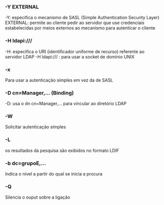 ### -Y EXTERNAL
-Y: especifica o mecanismo de SASL (Simple Authentication Security Layer)
EXTERNAL: permite ao cliente pedir ao servidor que use credenciais estabelecidas por meios externos ao mecanismo para autenticar o cliente

### -H ldapi:///
-H: especifica o URI (identificador uniforme de recurso) referente ao servidor LDAP
-H ldapi:/// : para usar a socket de domínio UNIX

### -x
Para usar a autenticação simples em vez da de SASL

### -D cn=Manager,... (Binding)
-D: usa o dn cn=Manager,... para vincular ao diretório LDAP

### -W
Solicitar autenticação simples

### -L
os resultados da pesquisa são exibidos no formato LDIF

### -b dc=grupoE,...
Indica o nível a partir do qual se inicia a procura

### -Q
Silencia o ouput sobre a ligação
